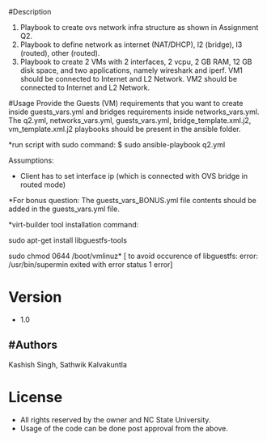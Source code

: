 #Description
1. Playbook to create ovs network infra structure as shown in Assignment Q2.
2. Playbook to define network as internet (NAT/DHCP), l2 (bridge), l3 (routed), other (routed).
3. Playbook to create 2 VMs with 2 interfaces, 2 vcpu, 2 GB RAM, 12 GB disk space, and two applications, namely wireshark and iperf. VM1 should be connected to Internet and L2 Network. VM2 should be
connected to Internet and L2 Network.

#Usage
Provide the Guests (VM) requirements that you want to create inside guests_vars.yml and bridges requirements inside networks_vars.yml.
The q2.yml, networks_vars.yml, guests_vars.yml, bridge_template.xml.j2, vm_template.xml.j2 playbooks should be present in the ansible folder.

*run script with sudo command:
$ sudo ansible-playbook q2.yml 

Assumptions:
- Client has to set interface ip (which is connected with OVS bridge in routed mode)


*For bonus question:
The guests_vars_BONUS.yml file contents should be added in the guests_vars.yml file.


*virt-builder tool installation command:

sudo apt-get install libguestfs-tools

sudo chmod 0644 /boot/vmlinuz* 
[ to avoid occurence of libguestfs: error: /usr/bin/supermin exited with error status 1   error]




# Version
 - 1.0

#Authors
----
Kashish Singh, Sathwik Kalvakuntla

# License

  - All rights reserved by the owner and NC State University.
  - Usage of the code can be done post approval from the above.